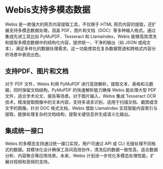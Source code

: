# Webis支持多模态数据

Webis 是一款强大的网页内容提取工具，不仅限于 HTML 网页内容的提取，还扩展支持多模态数据处理，涵盖 PDF、图片和文档（DOC）等多种输入格式。通过集成先进工具比如 PyMuPDF、Tesseract 和 LlamaIndex，Webis 能够高效清洗和提取多模态数据中的结构化内容，提供统一、干净的输出（如 JSON 或纯文本），满足多样化的数据处理需求。这一功能使其在复杂数据管道和跨格式内容分析场景中表现出色。

## 支持PDF、图片和文档

对于 PDF 文件，Webis 利用 PyMuPDF 进行高效解析，提取文本、表格和元数据，同时保留文档结构。PyMuPDF 的快速解析能力确保 Webis 能处理大型 PDF 文件，适合学术论文、报告等场景。对于图片输入，Webis 集成 Tesseract OCR 技术，精准提取图像中的文本内容，支持多语言识别，适用于扫描文档、截图或含文字的图像。针对 DOC 格式文档，Webis 借助 LlamaIndex 实现智能内容索引与提取，能够处理复杂的文档结构，提取关键信息并生成语义化输出。

## 集成统一接口

Webis 的多模态支持通过统一接口实现，用户可通过 API 或 CLI 无缝处理不同格式的数据。其模块化设计确保工具间高效协作，清洗后的数据一致性高，适合数据分析、内容聚合等应用场景。未来，Webis 计划进一步优化多模态处理性能，扩展对视频和音频的支持。